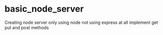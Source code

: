 # basic_node_server
Creating node server only using node not using express at all implement get put and post methods
